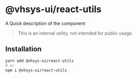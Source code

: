 # @vhsys-ui/react-utils

A Quick description of the component

> This is an internal utility, not intended for public usage.

## Installation

```sh
yarn add @vhsys-ui/react-utils
# or
npm i @vhsys-ui/react-utils
```

